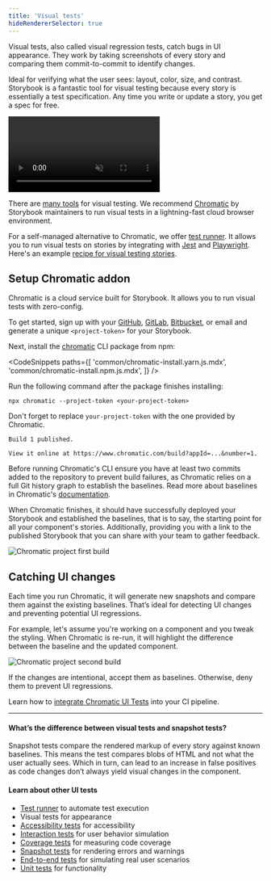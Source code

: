 ```yaml
---
title: 'Visual tests'
hideRendererSelector: true
---
```


Visual tests, also called visual regression tests, catch bugs in UI appearance. They work by taking screenshots of every story and comparing them commit-to-commit to identify changes.

Ideal for verifying what the user sees: layout, color, size, and contrast. Storybook is a fantastic tool for visual testing because every story is essentially a test specification. Any time you write or update a story, you get a spec for free.

<video autoPlay muted playsInline loop>
  <source
    src="component-visual-testing-optimized.mp4"
    type="video/mp4"
  />
</video>

There are [many tools](https://github.com/mojoaxel/awesome-regression-testing) for visual testing. We recommend [Chromatic](https://www.chromatic.com?utm_source=storybook_website&utm_medium=link&utm_campaign=storybook) by Storybook maintainers to run visual tests in a lightning-fast cloud browser environment.

For a self-managed alternative to Chromatic, we offer [test runner](./test-runner.md). It allows you to run visual tests on stories by integrating with [Jest](https://jestjs.io/) and [Playwright](https://playwright.dev/). Here's an example [recipe for visual testing stories](https://github.com/storybookjs/test-runner#image-snapshot-recipe).

## Setup Chromatic addon

Chromatic is a cloud service built for Storybook. It allows you to run visual tests with zero-config.

To get started, sign up with your [GitHub](https://github.com/), [GitLab](https://about.gitlab.com/), [Bitbucket](https://bitbucket.org/), or email and generate a unique `<project-token>` for your Storybook.

Next, install the [chromatic](https://www.npmjs.com/package/chromatic) CLI package from npm:

<!-- prettier-ignore-start -->

<CodeSnippets
  paths={[
    'common/chromatic-install.yarn.js.mdx',
    'common/chromatic-install.npm.js.mdx',
  ]}
/>

<!-- prettier-ignore-end -->

Run the following command after the package finishes installing:

```shell
npx chromatic --project-token <your-project-token>
```

<Callout variant="info" icon="💡">
 
 Don't forget to replace `your-project-token` with the one provided by Chromatic.
 
</Callout>

```shell
Build 1 published.

View it online at https://www.chromatic.com/build?appId=...&number=1.
```

<Callout variant="info" icon="💡">

Before running Chromatic's CLI ensure you have at least two commits added to the repository to prevent build failures, as Chromatic relies on a full Git history graph to establish the baselines. Read more about baselines in Chromatic's [documentation](https://www.chromatic.com/docs/branching-and-baselines?utm_source=storybook_website&utm_medium=link&utm_campaign=storybook).

</Callout>

When Chromatic finishes, it should have successfully deployed your Storybook and established the baselines, that is to say, the starting point for all your component's stories. Additionally, providing you with a link to the published Storybook that you can share with your team to gather feedback.

![Chromatic project first build](./chromatic-first-build-optimized.png)

## Catching UI changes

Each time you run Chromatic, it will generate new snapshots and compare them against the existing baselines. That’s ideal for detecting UI changes and preventing potential UI regressions.

For example, let's assume you're working on a component and you tweak the styling. When Chromatic is re-run, it will highlight the difference between the baseline and the updated component.

![Chromatic project second build](./chromatic-second-build-optimized.png)

If the changes are intentional, accept them as baselines. Otherwise, deny them to prevent UI regressions.

Learn how to [integrate Chromatic UI Tests](https://www.chromatic.com/docs/?utm_source=storybook_website&utm_medium=link&utm_campaign=storybook) into your CI pipeline.

---

#### What’s the difference between visual tests and snapshot tests?

Snapshot tests compare the rendered markup of every story against known baselines. This means the test compares blobs of HTML and not what the user actually sees. Which in turn, can lead to an increase in false positives as code changes don’t always yield visual changes in the component.

#### Learn about other UI tests

- [Test runner](./test-runner.md) to automate test execution
- Visual tests for appearance
- [Accessibility tests](./accessibility-testing.md) for accessibility
- [Interaction tests](./interaction-testing.md) for user behavior simulation
- [Coverage tests](./test-coverage.md) for measuring code coverage
- [Snapshot tests](./snapshot-testing.md) for rendering errors and warnings
- [End-to-end tests](./stories-in-end-to-end-tests.md) for simulating real user scenarios
- [Unit tests](./stories-in-unit-tests.md) for functionality
